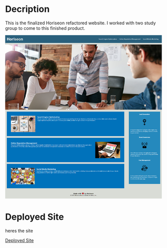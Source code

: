 # Decription
This is the finalized Horiseon refactored website. I worked with two study group to come to this finished product. 

![Portfolio  Site](./assets/images/deployed-site-screenshot.png)

# Deployed Site
heres the site

[Deployed Site]("")